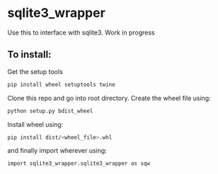 # sqlite3_wrapper

Use this to interface with sqlite3. Work in progress

## To install:
Get the setup tools
```bash
pip install wheel setuptools twine
```
Clone this repo and go into root directory. Create the wheel file using:
```bash
python setup.py bdist_wheel
```
Install wheel using:
```bash
pip install dist/<wheel_file>.whl
```
and finally import wherever using:
```bash
import sqlite3_wrapper.sqlite3_wrapper as sqw
```
